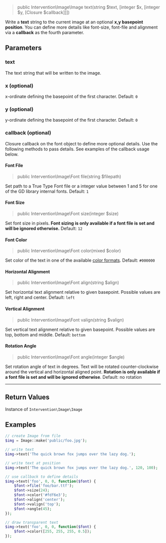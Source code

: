 > public Intervention\Image\Image text(string $text, [integer $x, [integer $y, [Closure $callback]]])

Write a **text** string to the current image at an optional **x,y basepoint position**. You can define more details like font-size, font-file and alignment via a **callback** as the fourth parameter.

## Parameters

### text
The text string that will be written to the image.

### x (optional)
x-ordinate defining the basepoint of the first character. Default: `0`

### y (optional)
y-ordinate defining the basepoint of the first character. Default: `0`

### callback (optional)
Closure callback on the font object to define more optional details. Use the following methods to pass details. See examples of the callback usage below.

#### Font File

> public Intervention\Image\Font file(string $filepath)

Set path to a True Type Font file or a integer value between 1 and 5 for one of the GD library internal fonts. Default: `1`

#### Font Size

> public Intervention\Image\Font size(integer $size)

Set font size in pixels. **Font sizing is only available if a font file is set and will be ignored otherwise.** Default: `12`

#### Font Color

> public Intervention\Image\Font color(mixed $color)

Set color of the text in one of the available [color formats](/getting_started/formats). Default: `#000000`

#### Horizontal Alignment

> public Intervention\Image\Font align(string $align)

Set horizontal text alignment relative to given basepoint. Possible values are left, right and center. Default: `left`

#### Vertical Alignment

> public Intervention\Image\Font valign(string $valign)

Set vertical text alignment relative to given basepoint. Possible values are top, bottom and middle. Default: `bottom`

#### Rotation Angle

> public Intervention\Image\Font angle(integer $angle)

Set rotation angle of text in degrees. Text will be rotated counter-clockwise around the vertical and horizontal aligned point. **Rotation is only available if a font file is set and will be ignored otherwise**. Default: no rotation

---

## Return Values
Instance of `Intervention\Image\Image`

<a name="examples"></a>

## Examples

```php
// create Image from file
$img = Image::make('public/foo.jpg');

// write text
$img->text('The quick brown fox jumps over the lazy dog.');

// write text at position
$img->text('The quick brown fox jumps over the lazy dog.', 120, 100);

// use callback to define details
$img->text('foo', 0, 0, function($font) {
    $font->file('foo/bar.ttf');
    $font->size(24);
    $font->color('#fdf6e3');
    $font->align('center');
    $font->valign('top');
    $font->angle(45);
});

// draw transparent text
$img->text('foo', 0, 0, function($font) {
    $font->color([255, 255, 255, 0.5]);
});
```
